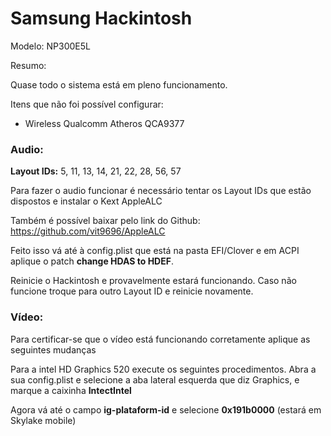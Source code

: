 # Samsung Hackintosh

Modelo: NP300E5L

Resumo:

Quase todo o sistema está em pleno funcionamento.

Itens que não foi possível configurar:

- Wireless Qualcomm Atheros QCA9377



### Audio: 

**Layout IDs:** 5, 11, 13, 14, 21, 22, 28, 56, 57

Para fazer o audio funcionar é necessário tentar os Layout IDs que estão dispostos e instalar o Kext AppleALC

Também é possível baixar pelo link do Github:
https://github.com/vit9696/AppleALC

Feito isso vá até à config.plist que está na pasta EFI/Clover e em ACPI aplique o patch **change HDAS to HDEF**. 	

Reinicie o Hackintosh e provavelmente estará funcionando. Caso não funcione troque para outro Layout ID e reinicie novamente.


### Vídeo:

Para certificar-se que o vídeo está funcionando corretamente aplique as seguintes mudanças

Para a intel HD Graphics 520 execute os seguintes procedimentos.
Abra a sua config.plist e selecione a aba lateral esquerda que diz Graphics, e marque a caixinha **IntectIntel**

Agora vá até o campo **ig-plataform-id** e selecione **0x191b0000** (estará em Skylake mobile)



